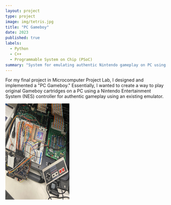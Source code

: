 ```yaml
---
layout: project
type: project
image: img/tetris.jpg
title: "PC Gameboy"
date: 2023
published: true
labels:
  - Python
  - C++
  - Programmable System on Chip (PSoC)
summary: "System for emulating authentic Nintendo gameplay on PC using a Programmable System on Chip (PSoC)."
---
```


For my final project in Microcomputer Project Lab, I designed and implemented a "PC Gameboy." Essentially, I wanted to create a way to play original Gameboy cartridges on a PC using a Nintendo Entertainment System (NES) controller for authentic gameplay using an existing emulator. 

<img src="/projects/IMG_7867.JPG" alt="My PC Gameboy system" width="200" height="300">
